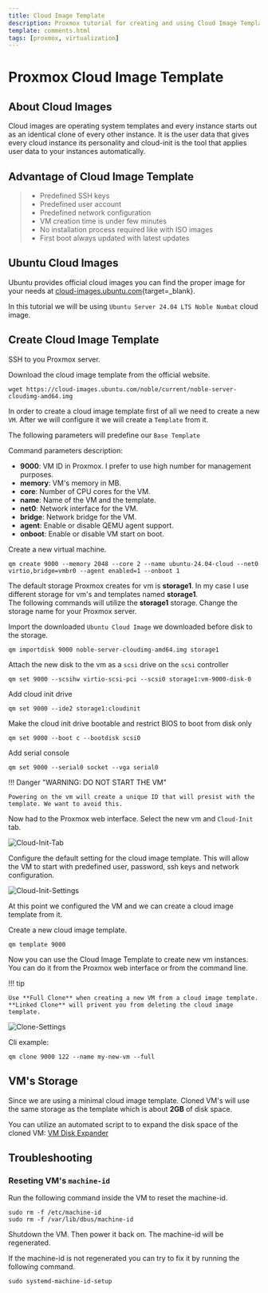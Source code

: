 ```yaml
---
title: Cloud Image Template
description: Proxmox tutorial for creating and using Cloud Image Template. This tutorial will walk you through creating a Cloud Image Template, and using it to create a new VM.
template: comments.html
tags: [proxmox, virtualization]
---
```


# Proxmox Cloud Image Template

## About Cloud Images

Cloud images are operating system templates and every instance starts out as an identical clone of every other instance. It is the user data that gives every cloud instance its personality and cloud-init is the tool that applies user data to your instances automatically.

## Advantage of Cloud Image Template

> - Predefined SSH keys
> - Predefined user account
> - Predefined network configuration
> - VM creation time is under few minutes
> - No installation process required like with ISO images
> - First boot always updated with latest updates

## Ubuntu Cloud Images

Ubuntu provides official cloud images you can find the proper image for your needs at [cloud-images.ubuntu.com][ubuntu-cloud-images-url]{target=\_blank}.

In this tutorial we will be using `Ubuntu Server 24.04 LTS Noble Numbat` cloud image.

## Create Cloud Image Template

SSH to you Proxmox server.

Download the cloud image template from the official website.

```shell
wget https://cloud-images.ubuntu.com/noble/current/noble-server-cloudimg-amd64.img
```

In order to create a cloud image template first of all we need to create a new `VM`. After we will configure it we will create a `Template` from it.

The following parameters will predefine our `Base Template`

Command parameters description:

- **9000**: VM ID in Proxmox. I prefer to use high number for management purposes.
- **memory**: VM's memory in MB.
- **core**: Number of CPU cores for the VM.
- **name**: Name of the VM and the template.
- **net0**: Network interface for the VM.
- **bridge**: Network bridge for the VM.
- **agent**: Enable or disable QEMU agent support.
- **onboot**: Enable or disable VM start on boot.

Create a new virtual machine.

```shell
qm create 9000 --memory 2048 --core 2 --name ubuntu-24.04-cloud --net0 virtio,bridge=vmbr0 --agent enabled=1 --onboot 1
```

The default storage Proxmox creates for vm is **storage1**.
In my case I use different storage for vm's and templates named **storage1**.  
The following commands will utilize the **storage1** storage. Change the storage name for your Proxmox server.

Import the downloaded `Ubuntu Cloud Image` we downloaded before disk to the storage.

```shell
qm importdisk 9000 noble-server-cloudimg-amd64.img storage1
```

Attach the new disk to the vm as a `scsi` drive on the `scsi` controller

```shell
qm set 9000 --scsihw virtio-scsi-pci --scsi0 storage1:vm-9000-disk-0
```

Add cloud init drive

```shell
qm set 9000 --ide2 storage1:cloudinit
```

Make the cloud init drive bootable and restrict BIOS to boot from disk only

```shell
qm set 9000 --boot c --bootdisk scsi0
```

Add serial console

```shell
qm set 9000 --serial0 socket --vga serial0
```

!!! Danger "WARNING: DO NOT START THE VM"

    Powering on the vm will create a unique ID that will presist with the template. We want to avoid this.

Now had to the Proxmox web interface. Select the new vm and `Cloud-Init` tab.

![Cloud-Init-Tab][cloud-init-tab-img]

Configure the default setting for the cloud image template. This will allow the VM to start with predefined user, password, ssh keys and network configuration.

![Cloud-Init-Settings][cloud-init-settings-img]

At this point we configured the VM and we can create a cloud image template from it.

Create a new cloud image template.

```shell
qm template 9000
```

Now you can use the Cloud Image Template to create new vm instances.  
You can do it from the Proxmox web interface or from the command line.

!!! tip

    Use **Full Clone** when creating a new VM from a cloud image template. **Linked Clone** will privent you from deleting the cloud image template.

![Clone-Settings][clone-settings-img]

Cli example:

```shell
qm clone 9000 122 --name my-new-vm --full
```

## VM's Storage

Since we are using a minimal cloud image template. Cloned VM's will use the same storage as the template which is about **2GB** of disk space.

You can utilize an automated script to to expand the disk space of the cloned VM: [VM Disk Expander][vm-disk-expander-url]

## Troubleshooting

### Reseting VM's `machine-id`

Run the following command inside the VM to reset the machine-id.

```shell
sudo rm -f /etc/machine-id
sudo rm -f /var/lib/dbus/machine-id
```

Shutdown the VM. Then power it back on. The machine-id will be regenerated.

If the machine-id is not regenerated you can try to fix it by running the following command.

```shell
sudo systemd-machine-id-setup
```

<!-- appendices -->

<!-- urls -->

[vm-disk-expander-url]: vm-disk-expander.md 'VM Disk Expander'
[ubuntu-cloud-images-url]: https://cloud-images.ubuntu.com/ 'Ubuntu Cloud Images'

<!-- images -->

[cloud-init-tab-img]: ../../assets/images/b64dcd76-f565-11ec-8713-e3bd1fbe1fc8.jpg 'Cloud-Init-Tab'
[cloud-init-settings-img]: ../../assets/images/24c2ddfa-f566-11ec-b270-871b30f0c3d5.jpg 'Cloud-Init-Settings'
[clone-settings-img]: ../../assets/images/97e770a6-f567-11ec-8722-d31a81422ae4.jpg 'Clone-Settings'

<!--css-->

<!-- end appendices -->
